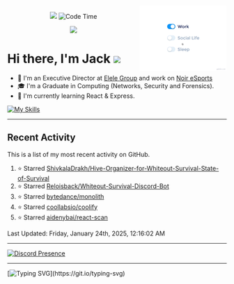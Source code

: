 
<img src="./assets/life_balance.gif" alt="side Image" align="right" width="200" height="auto" />
<p align='center'><img src="https://hits.seeyoufarm.com/api/count/incr/badge.svg?url=https%3A%2F%2Fgithub.com%2FJackelele&count_bg=%2379C83D&title_bg=%23555555&icon=wistia.svg&icon_color=%23E7E7E7&title=hits&edge_flat=false"/> <img href="https://" alt="Code Time" src="https://img.shields.io/endpoint?style=flat&url=https%3A%2F%2Fapi.codetime.dev%2Fshield%3Fid%3D19044%26project%3D%26in%3D0">
</p>

<div align="center">
  <img src="https://readme-typing-svg.herokuapp.com?center=true&lines=I+am+Jackelele;Welcome+to+my+profile!">
</div>



<h1>Hi there, I'm Jack <img src="https://emojis.slackmojis.com/emojis/images/1579216111/7550/pikachu_wave.gif?1579216111" width="30"/></h1>

- 📡 I'm an Executive Director at [Elele Group](https://elele.group) and work on [Noir eSports](https://noiresports.com)
- 🎓 I'm a Graduate in Computing (Networks, Security and Forensics).
- 🌱 I'm currently learning React & Express.


[![My Skills](https://skillicons.dev/icons?i=css,html,js,php,react)](https://elele.team)

<hr>

## Recent Activity

This is a list of my most recent activity on GitHub.

<!--RECENT_ACTIVITY:start-->
1. ⭐ Starred [ShivkalaDrakh/Hive-Organizer-for-Whiteout-Survival-State-of-Survival](https://github.com/ShivkalaDrakh/Hive-Organizer-for-Whiteout-Survival-State-of-Survival)<br>
2. ⭐ Starred [Reloisback/Whiteout-Survival-Discord-Bot](https://github.com/Reloisback/Whiteout-Survival-Discord-Bot)<br>
3. ⭐ Starred [bytedance/monolith](https://github.com/bytedance/monolith)<br>
4. ⭐ Starred [coollabsio/coolify](https://github.com/coollabsio/coolify)<br>
5. ⭐ Starred [aidenybai/react-scan](https://github.com/aidenybai/react-scan)<br>
<!--RECENT_ACTIVITY:end-->

<!--RECENT_ACTIVITY:last_update-->
Last Updated: Friday, January 24th, 2025, 12:16:02 AM
<!--RECENT_ACTIVITY:last_update_end-->

<hr>

[![Discord Presence](https://lanyard-profile-readme.vercel.app/api/377175513372033024)](https://discord.com/users/377175513372033024)

<hr>

[![Typing SVG](https://readme-typing-svg.demolab.com?font=Fira+Code&pause=1000&width=435&lines=Thank+you+for+visiting!)](https://git.io/typing-svg)

